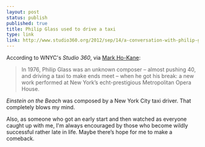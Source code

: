 ```yaml
---
layout: post
status: publish
published: true
title: Philip Glass used to drive a taxi
type: link
link: http://www.studio360.org/2012/sep/14/a-conversation-with-philip-glass/
---
```

According to WNYC's _Studio 360_, via [Mark Ho-Kane](http://twitter.com/intent/follow?screen_name=markhokane):

> In 1976, Philip Glass was an unknown composer – almost pushing 40, and driving a taxi to make ends meet – when he got his break: a new work performed at New York’s echt-prestigious Metropolitan Opera House.

_Einstein on the Beach_ was composed by a New York City taxi driver. That completely blows my mind.

Also, as someone who got an early start and then watched as everyone caught up with me, I'm always encouraged by those who become wildly successful rather late in life. Maybe there’s hope for me to make a comeback.

